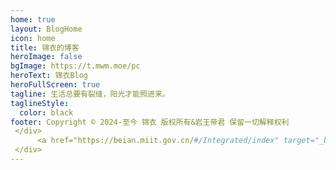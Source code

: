 ```yaml
---
home: true
layout: BlogHome
icon: home
title: 锦衣的博客
heroImage: false
bgImage: https://t.mwm.moe/pc
heroText: 锦衣Blog
heroFullScreen: true
tagline: 生活总要有裂缝，阳光才能照进来。
taglineStyle:
  color: black
footer: Copyright © 2024-至今 锦衣 版权所有&岩王帝君 保留一切解释权利
 </div>
      <a href="https://beian.miit.gov.cn/#/Integrated/index" target="_blank">蜀ICP备2024093216号-4</a>
 </div>
---
```

